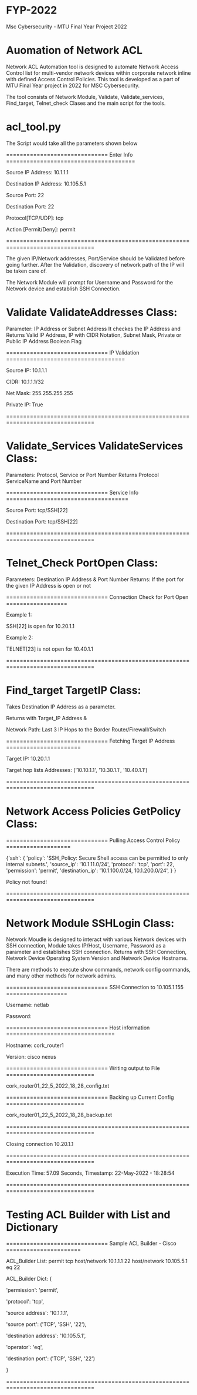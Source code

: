 # FYP-2022
Msc Cybersecurity - MTU Final Year Project 2022

# Auomation of Network ACL

Network ACL Automation tool is designed to automate Network Access Control list for multi-vendor network devices within corporate network inline with defined Access Control Policies. This tool is developed as a part of MTU Final Year project in 2022 for MSC Cybersecurity.

The tool consists of Network Module, Validate, Validate_services, Find_target, Telnet_check Clases and the main script for the tools.

# acl_tool.py

The Script would take all the parameters shown below

============================== Enter Info ======================================

Source IP Address: 10.1.1.1

Destination IP Address: 10.105.5.1

Source Port: 22

Destination Port: 22

Protocol[TCP/UDP]: tcp

Action [Permit/Deny]: permit

================================================================================

The given IP/Network addresses, Port/Service should be Validated before going further.
After the Validation, discovery of network path of the IP will be taken care of.

The Network Module will prompt for Username and Password for the Network device and establish SSH Connection.

#  Validate ValidateAddresses Class:
Parameter: IP Address or Subnet Address
It checkes the IP Address and
Returns Valid IP Address, IP with CIDR  Notation, Subnet Mask, Private or Public IP Address Boolean Flag

============================== IP Validation ===================================

Source IP: 10.1.1.1

CIDR: 10.1.1.1/32

Net Mask: 255.255.255.255

Private IP: True

================================================================================

#  Validate_Services ValidateServices Class:
Parameters: Protocol, Service or Port Number
Returns Protocol ServiceName and Port Number

============================== Service Info ====================================

Source Port: tcp/SSH[22]

Destination Port: tcp/SSH[22]

================================================================================

#  Telnet_Check PortOpen Class:
Parameters: Destination IP Address & Port Number
Returns: If the port for the given IP Address is open or not

============================== Connection Check for Port Open ==================

Example 1:

SSH[22] is open for 10.20.1.1

Example 2:

TELNET[23] is not open for 10.40.1.1

================================================================================

#  Find_target TargetIP Class:
Takes Destination IP Address as a parameter.

Returns with Target_IP Address &

Network Path: Last 3 IP Hops to the Border Router/Firewall/Switch

============================== Fetching Target IP Address ======================

Target IP: 10.20.1.1

Target hop lists Addresses: ('10.10.1.1', '10.30.1.1', '10.40.1.1')

================================================================================

# Network Access Policies GetPolicy Class:

============================== Pulling Access Control Policy ===================

{'ssh':
        {
          'policy': 'SSH_Policy: Secure Shell access can be permitted to only internal subnets.',
          'source_ip': '10.1.11.0/24',
          'protocol': 'tcp',
          'port': 22,
          'permission': 'permit',
          'destination_ip': '10.1.100.0/24, 10.1.200.0/24',
        }
}

Policy not found!

================================================================================

#  Network Module SSHLogin Class:
Network Moudle is designed to interact with various Network devices with SSH connection, Module takes IP/Host, Username, Password as a parameter and establishes SSH connection.
Returns with SSH Connection, Network Device Operating System Version and Network Device Hostname.

There are methods to execute show commands, network config commands, and many other methods for network admins.

============================== SSH Connection to 10.105.1.155 ==================

Username: netlab

Password:

============================== Host information ================================

Hostname: cork_router1

Version: cisco nexus

============================== Writing output to File ==========================

cork_router01_22_5_2022_18_28_config.txt

============================== Backing up Current Config =======================

cork_router01_22_5_2022_18_28_backup.txt

================================================================================

Closing connection 10.20.1.1

================================================================================

Execution Time: 57.09 Seconds, Timestamp: 22-May-2022 - 18:28:54

================================================================================

# Testing ACL Builder with List and Dictionary

============================== Sample ACL Builder - Cisco ======================

ACL_Builder List: permit tcp host/network 10.1.1.1 22 host/network 10.105.5.1 eq 22

ACL_Builder Dict:
{

  'permission': 'permit',

  'protocol': 'tcp',

  'source address': '10.1.1.1',

  'source port': ('TCP', 'SSH', '22'),

  'destination address': '10.105.5.1',

  'operator': 'eq',

  'destination port': ('TCP', 'SSH', '22')

 }

================================================================================
